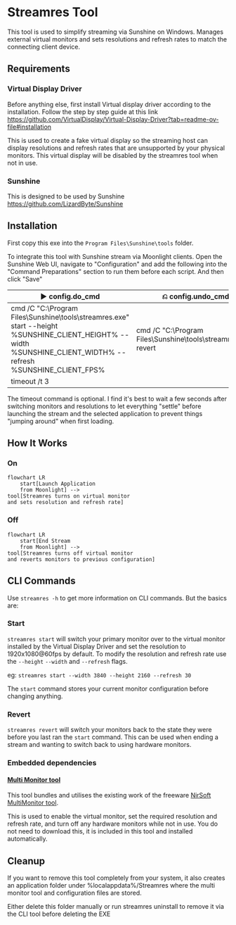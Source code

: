 # Streamres Tool

This tool is used to simplify streaming via Sunshine on Windows.
Manages external virtual monitors and sets resolutions and refresh rates to match the connecting client device.

## Requirements

### Virtual Display Driver

Before anything else, first install Virtual display driver according to the
installation. Follow the step by step guide at this link https://github.com/VirtualDisplay/Virtual-Display-Driver?tab=readme-ov-file#installation

This is used to create a fake virtual display so the streaming host can display resolutions and refresh rates that are unsupported by your
physical monitors. This virtual display will be disabled by the streamres tool when not in use.

### Sunshine
This is designed to be used by Sunshine https://github.com/LizardByte/Sunshine

## Installation

First copy this exe into the `Program Files\Sunshine\tools` folder.

To integrate this tool with Sunshine stream via Moonlight clients. Open the Sunshine Web UI, navigate to "Configuration"
and add the following into the "Command Preparations" section to run them before each script. And then click "Save"

| ▶ config.do_cmd                                                                                                                                                | ⎌ config.undo_cmd                                             |
|----------------------------------------------------------------------------------------------------------------------------------------------------------------|---------------------------------------------------------------|
| cmd /C "C:\Program Files\Sunshine\tools\streamres.exe" start --height %SUNSHINE_CLIENT_HEIGHT% --width %SUNSHINE_CLIENT_WIDTH% --refresh %SUNSHINE_CLIENT_FPS% | cmd /C "C:\Program Files\Sunshine\tools\streamres.exe" revert |
| timeout /t 3                                                                                                                                                   |                                                               |

The timeout command is optional. I find it's best to wait a few seconds after switching monitors and resolutions to let
everything "settle" before launching the stream and the selected application to prevent things "jumping around" when
first loading.

## How It Works

### On

```mermaid
flowchart LR
    start[Launch Application 
    from Moonlight] -->
tool[Streamres turns on virtual monitor
and sets resolution and refresh rate]
```

### Off

```mermaid
flowchart LR
    start[End Stream 
    from Moonlight] -->
tool[Streamres turns off virtual monitor
and reverts monitors to previous configuration]
```


## CLI Commands

Use `streamres -h` to get more information on CLI commands. But the basics are:

### Start

`streamres start` will switch your primary monitor over to the virtual monitor installed by the Virtual Display Driver
and set the resolution to 1920x1080@60fps by default. To modify the resolution and refresh rate use the `--height`
`--width` and `--refresh` flags.

eg: `streamres start --width 3840 --height 2160 --refresh 30`

The `start` command stores your current monitor configuration before changing anything.

### Revert

`streamres revert` will switch your monitors back to the state they were before you last ran the `start` command. This
can be used when ending a stream and wanting to switch back to using hardware monitors.

### Embedded dependencies

#### [Multi Monitor tool](https://www.nirsoft.net/utils/multi_monitor_tool.html)

This tool bundles and utilises the existing work of the
freeware [NirSoft MultiMonitor tool]((https://www.nirsoft.net/utils/multi_monitor_tool.html)).

This is used to enable the virtual monitor, set the required resolution and refresh rate, and turn off any hardware
monitors while not in use. You do not need to download this, it is included in this tool and installed automatically.

## Cleanup

If you want to remove this tool completely from your system, it also creates an application folder under
%localappdata%/Streamres where the multi monitor tool and configuration files are stored.

Either delete this folder manually or run streamres uninstall to remove it via the CLI tool before deleting the EXE


